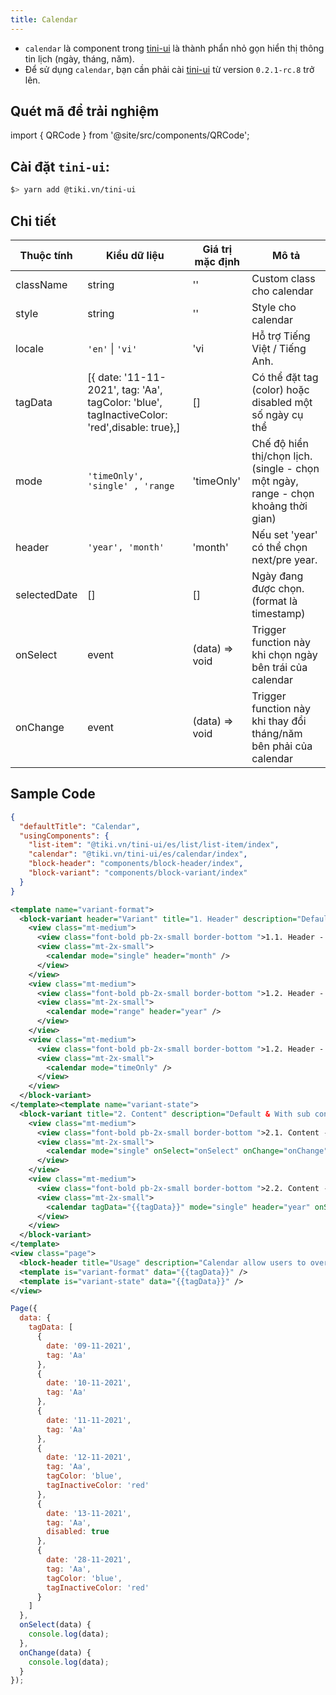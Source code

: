 ```yaml
---
title: Calendar
---
```


- `calendar` là component trong [tini-ui](https://www.npmjs.com/package/@tiki.vn/tini-ui) là thành phẩn nhỏ gọn hiển thị thông tin lịch (ngày, tháng, năm).
- Để sử dụng `calendar`, bạn cần phải cài [tini-ui](https://www.npmjs.com/package/@tiki.vn/tini-ui) từ version `0.2.1-rc.8` trở lên.

## Quét mã để trải nghiệm

import { QRCode } from '@site/src/components/QRCode';

<QRCode page="pages/component/advance/form/calendar/index" />

## Cài đặt `tini-ui`:

```bash
$> yarn add @tiki.vn/tini-ui
```

## Chi tiết

| Thuộc tính    | Kiểu dữ liệu                                                                                         | Giá trị mặc định  | Mô tả                                                                        |
| ------------ | -------------------------------------------------------------------------------------------- | -------------- | ---------------------------------------------------------------------------------- |
| className    | string                                                                                       | ''             | Custom class cho calendar                                                          |
| style        | string                                                                                       | ''             | Style cho calendar                                                                 |
| locale       | `'en'` \| `'vi'`                                                                             | 'vi            | Hỗ trợ Tiếng Việt / Tiếng Anh.                                                     |
| tagData      | [{ date: '11-11-2021', tag: 'Aa', tagColor: 'blue', tagInactiveColor: 'red',disable: true},] | []             | Có thể đặt tag (color) hoặc disabled một số ngày cụ thể                            |
| mode         | `'timeOnly', 'single' , 'range`                                                              | 'timeOnly'     | Chế độ hiển thị/chọn lịch. (single - chọn một ngày, range - chọn khoảng thời gian) |
| header       | `'year', 'month'`                                                                            | 'month'        | Nếu set 'year' có thể chọn next/pre year.                                          |
| selectedDate | []                                                                                           | []             | Ngày đang được chọn. (format là timestamp)                                         |
| onSelect     | event                                                                                        | (data) => void | Trigger function này khi chọn ngày bên trái của calendar                           |
| onChange     | event                                                                                        | (data) => void | Trigger function này khi thay đổi tháng/năm bên phải của calendar                  |

## Sample Code

```json title=index.json
{
  "defaultTitle": "Calendar",
  "usingComponents": {
    "list-item": "@tiki.vn/tini-ui/es/list/list-item/index",
    "calendar": "@tiki.vn/tini-ui/es/calendar/index",
    "block-header": "components/block-header/index",
    "block-variant": "components/block-variant/index"
  }
}
```

```xml title=index.txml
<template name="variant-format">
  <block-variant header="Variant" title="1. Header" description="Default, Title with fast navigation & Time only">
    <view class="mt-medium">
      <view class="font-bold pb-2x-small border-bottom ">1.1. Header - Default</view>
      <view class="mt-2x-small">
        <calendar mode="single" header="month" />
      </view>
    </view>
    <view class="mt-medium">
      <view class="font-bold pb-2x-small border-bottom ">1.2. Header - Fast forward & back forward</view>
      <view class="mt-2x-small">
        <calendar mode="range" header="year" />
      </view>
    </view>
    <view class="mt-medium">
      <view class="font-bold pb-2x-small border-bottom ">1.2. Header - Fast forward & back forward</view>
      <view class="mt-2x-small">
        <calendar mode="timeOnly" />
      </view>
    </view>
  </block-variant>
</template><template name="variant-state">
  <block-variant title="2. Content" description="Default & With sub content.">
    <view class="mt-medium">
      <view class="font-bold pb-2x-small border-bottom ">2.1. Content - Default</view>
      <view class="mt-2x-small">
        <calendar mode="single" onSelect="onSelect" onChange="onChange" />
      </view>
    </view>
    <view class="mt-medium">
      <view class="font-bold pb-2x-small border-bottom ">2.2. Content - With sub content</view>
      <view class="mt-2x-small">
        <calendar tagData="{{tagData}}" mode="single" header="year" onSelect="onSelect" onChange="onChange" />
      </view>
    </view>
  </block-variant>
</template>
<view class="page">
  <block-header title="Usage" description="Calendar allow users to overview and select a start and end time." />
  <template is="variant-format" data="{{tagData}}" />
  <template is="variant-state" data="{{tagData}}" />
</view>
```

```js title=index.js
Page({
  data: {
    tagData: [
      {
        date: '09-11-2021',
        tag: 'Aa'
      },
      {
        date: '10-11-2021',
        tag: 'Aa'
      },
      {
        date: '11-11-2021',
        tag: 'Aa'
      },
      {
        date: '12-11-2021',
        tag: 'Aa',
        tagColor: 'blue',
        tagInactiveColor: 'red'
      },
      {
        date: '13-11-2021',
        tag: 'Aa',
        disabled: true
      },
      {
        date: '28-11-2021',
        tag: 'Aa',
        tagColor: 'blue',
        tagInactiveColor: 'red'
      }
    ]
  },
  onSelect(data) {
    console.log(data);
  },
  onChange(data) {
    console.log(data);
  }
});
```

